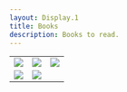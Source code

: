 ```yaml
---
layout: Display.1
title: Books
description: Books to read.
---
```


<table>
<tr>
<td><img src="http://1.bp.blogspot.com/_NnmwTsSwy9g/TFccp-d4FjI/AAAAAAAAAFw/q5nSARGsakM/s1600/holy+Bible.jpg">
</td>

<td><img src="http://www.travelthruhistory.tv/ThruHistory/wp-content/uploads/2014/01/twelve-years-a-slave-book-cover-01-379x600.jpg">
</td>
<td><img src="https://alittleblogofbooks.files.wordpress.com/2015/02/being-mortal.jpg"></td>
</tr>
<tr>
<td><img src="http://ecx.images-amazon.com/images/I/511sd0MHCNL._SY344_BO1,204,203,200_.jpg">
</td>
<td><img src="http://ecx.images-amazon.com/images/I/41Qx%2BidkxsL.jpg">
</td>
</tr>

</table>







